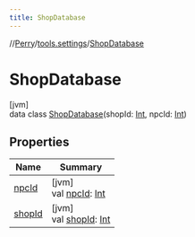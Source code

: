 ```yaml
---
title: ShopDatabase
---
```

//[Perry](../../../index.html)/[tools.settings](../index.html)/[ShopDatabase](index.html)



# ShopDatabase



[jvm]\
data class [ShopDatabase](index.html)(shopId: [Int](https://kotlinlang.org/api/latest/jvm/stdlib/kotlin/-int/index.html), npcId: [Int](https://kotlinlang.org/api/latest/jvm/stdlib/kotlin/-int/index.html))



## Properties


| Name | Summary |
|---|---|
| [npcId](npc-id.html) | [jvm]<br>val [npcId](npc-id.html): [Int](https://kotlinlang.org/api/latest/jvm/stdlib/kotlin/-int/index.html) |
| [shopId](shop-id.html) | [jvm]<br>val [shopId](shop-id.html): [Int](https://kotlinlang.org/api/latest/jvm/stdlib/kotlin/-int/index.html) |

